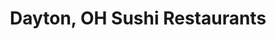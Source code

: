 ---
layout: city
title: Dayton, OH Sushi Restaurants
permalink: /ohio/dayton/
stateAbbr: OH
stateName: Ohio
cityName: Dayton
---